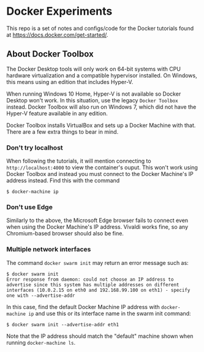 # Docker Experiments
This repo is a set of notes and configs/code for the Docker tutorials found at https://docs.docker.com/get-started/.

## About Docker Toolbox
The Docker Desktop tools will only work on 64-bit systems with CPU hardware virtualization and a compatible hypervisor installed. On Windows, this means using an edition that includes Hyper-V.

When running Windows 10 Home, Hyper-V is not available so Docker Desktop won't work. In this situation, use the legacy `Docker Toolbox` instead. Docker Toolbox will also run on Windows 7, which did not have the Hyper-V feature available in any edition.

Docker Toolbox installs VirtualBox and sets up a Docker Machine with that. There are a few extra things to bear in mind.

### Don't try localhost
When following the tutorials, it will mention connecting to `http://localhost:4000` to view the container's ouput. This won't work using Docker Toolbox and instead you must connect to the Docker Machine's IP address instead. Find this with the command
```
$ docker-machine ip
```

### Don't use Edge
Similarly to the above, the Microsoft Edge browser fails to connect even when using the Docker Machine's IP address. Vivaldi works fine, so any Chromium-based browser should also be fine.

### Multiple network interfaces
The command `docker swarm init` may return an error message such as:
```
$ docker swarm init
Error response from daemon: could not choose an IP address to advertise since this system has multiple addresses on different interfaces (10.0.2.15 on eth0 and 192.168.99.100 on eth1) - specify one with --advertise-addr
```

In this case, find the default Docker Machine IP address with `docker-machine ip` and use this or its interface name in the swarm init command:
```
$ docker swarm init --advertise-addr eth1
```
Note that the IP address should match the "default" machine shown when running `docker-machine ls`.